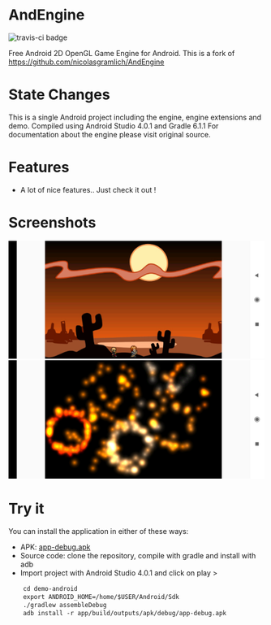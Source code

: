 # AndEngine

![travis-ci badge](https://travis-ci.org/the3deers/AndEngine.svg?branch=GLES2)


Free Android 2D OpenGL Game Engine for Android.
This is a fork of https://github.com/nicolasgramlich/AndEngine


State Changes
=============

This is a single Android project including the engine, engine extensions and demo.
Compiled using Android Studio 4.0.1 and Gradle 6.1.1
For documentation about the engine please visit original source.


Features
========

* A lot of nice features.. Just check it out !


Screenshots
===========

![Screenshot1](screenshots/screenshot1.jpg)
![Screenshot1](screenshots/screenshot2.jpg)


Try it
======

You can install the application in either of these ways:

  * APK: [app-debug.apk](app/build/outputs/apk/debug/app-debug.apk)
  * Source code: clone the repository, compile with gradle and install with adb
  * Import project with Android Studio 4.0.1 and click on play >

```
    cd demo-android
    export ANDROID_HOME=/home/$USER/Android/Sdk
    ./gradlew assembleDebug
    adb install -r app/build/outputs/apk/debug/app-debug.apk

```
